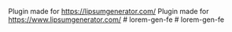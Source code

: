 Plugin made for https://lipsumgenerator.com/
Plugin made for https://www.lipsumgenerator.com/
#   l o r e m - g e n - f e  
 #   l o r e m - g e n - f e  
 